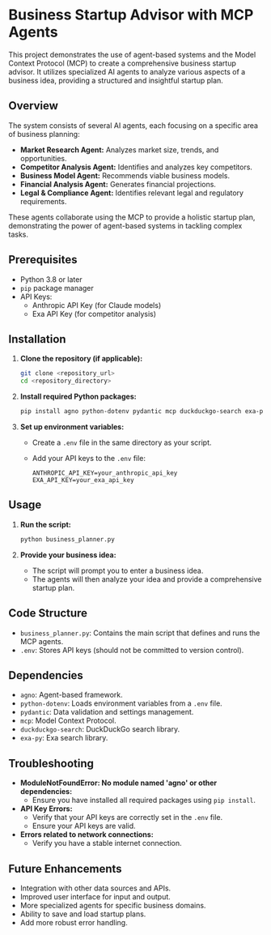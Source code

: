 # Business Startup Advisor with MCP Agents

This project demonstrates the use of agent-based systems and the Model Context Protocol (MCP) to create a comprehensive business startup advisor. It utilizes specialized AI agents to analyze various aspects of a business idea, providing a structured and insightful startup plan.

## Overview

The system consists of several AI agents, each focusing on a specific area of business planning:

* **Market Research Agent:** Analyzes market size, trends, and opportunities.
* **Competitor Analysis Agent:** Identifies and analyzes key competitors.
* **Business Model Agent:** Recommends viable business models.
* **Financial Analysis Agent:** Generates financial projections.
* **Legal & Compliance Agent:** Identifies relevant legal and regulatory requirements.

These agents collaborate using the MCP to provide a holistic startup plan, demonstrating the power of agent-based systems in tackling complex tasks.

## Prerequisites

* Python 3.8 or later
* `pip` package manager
* API Keys:
    * Anthropic API Key (for Claude models)
    * Exa API Key (for competitor analysis)

## Installation

1.  **Clone the repository (if applicable):**

    ```bash
    git clone <repository_url>
    cd <repository_directory>
    ```

2.  **Install required Python packages:**

    ```bash
    pip install agno python-dotenv pydantic mcp duckduckgo-search exa-py
    ```

3.  **Set up environment variables:**

    * Create a `.env` file in the same directory as your script.
    * Add your API keys to the `.env` file:

        ```
        ANTHROPIC_API_KEY=your_anthropic_api_key
        EXA_API_KEY=your_exa_api_key
        ```

## Usage

1.  **Run the script:**

    ```bash
    python business_planner.py
    ```

2.  **Provide your business idea:**

    * The script will prompt you to enter a business idea.
    * The agents will then analyze your idea and provide a comprehensive startup plan.

## Code Structure

* `business_planner.py`: Contains the main script that defines and runs the MCP agents.
* `.env`: Stores API keys (should not be committed to version control).

## Dependencies

* `agno`: Agent-based framework.
* `python-dotenv`: Loads environment variables from a `.env` file.
* `pydantic`: Data validation and settings management.
* `mcp`: Model Context Protocol.
* `duckduckgo-search`: DuckDuckGo search library.
* `exa-py`: Exa search library.

## Troubleshooting

* **ModuleNotFoundError: No module named 'agno' or other dependencies:**
    * Ensure you have installed all required packages using `pip install`.
* **API Key Errors:**
    * Verify that your API keys are correctly set in the `.env` file.
    * Ensure your API keys are valid.
* **Errors related to network connections:**
    * Verify you have a stable internet connection.

## Future Enhancements

* Integration with other data sources and APIs.
* Improved user interface for input and output.
* More specialized agents for specific business domains.
* Ability to save and load startup plans.
* Add more robust error handling.
